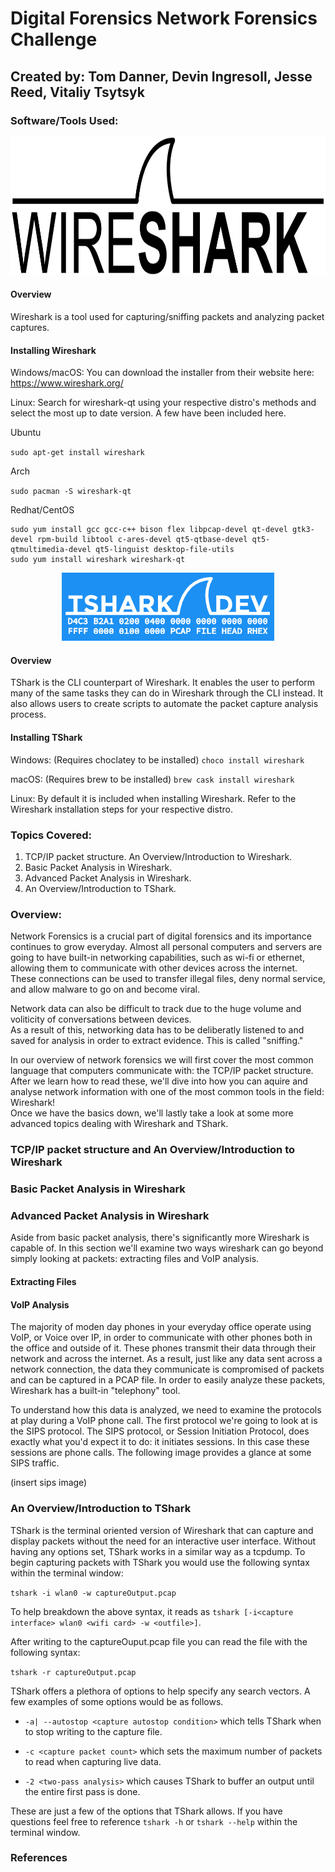 # Digital Forensics Network Forensics Challenge
## Created by: Tom Danner, Devin Ingresoll, Jesse Reed, Vitaliy Tsytsyk

### Software/Tools Used:
<p align="center">
  <img src="https://github.com/tsytsykvitaliy/digital-forensics-network-forensics-challenge/blob/main/Wireshark_Logo.png" width="800" height="221" />
</p>

#### Overview

Wireshark is a tool used for capturing/sniffing packets and analyzing packet captures.

#### Installing Wireshark
Windows/macOS: You can download the installer from their website here: https://www.wireshark.org/

Linux: Search for wireshark-qt using your respective distro's methods and select the most up to date version. A few have been included here.

Ubuntu

`sudo apt-get install wireshark`

Arch

`sudo pacman -S wireshark-qt`

Redhat/CentOS
```
sudo yum install gcc gcc-c++ bison flex libpcap-devel qt-devel gtk3-devel rpm-build libtool c-ares-devel qt5-qtbase-devel qt5-qtmultimedia-devel qt5-linguist desktop-file-utils
sudo yum install wireshark wireshark-qt
```

<p align="center">
  <img src="https://github.com/tsytsykvitaliy/digital-forensics-network-forensics-challenge/blob/main/tshark_logo.png">
</p>

#### Overview

TShark is the CLI counterpart of Wireshark. It enables the user to perform many of the same tasks they can do in Wireshark through the CLI instead. It also allows users to create scripts to automate the packet capture analysis process.

#### Installing TShark
Windows: (Requires choclatey to be installed) `choco install wireshark`

macOS: (Requires brew to be installed) `brew cask install wireshark`

Linux: By default it is included when installing Wireshark. Refer to the Wireshark installation steps for your respective distro.

### Topics Covered:
1. TCP/IP packet structure. An Overview/Introduction to Wireshark.
2. Basic Packet Analysis in Wireshark.
3. Advanced Packet Analysis in Wireshark.
4. An Overview/Introduction to TShark.

### Overview:
Network Forensics is a crucial part of digital forensics and its importance continues to grow everyday.
Almost all personal computers and servers are going to have built-in networking capabilities, such as wi-fi or ethernet, allowing them to communicate with other devices across the internet.
These connections can be used to transfer illegal files, deny normal service, and allow malware to go on and become viral.                                                                                                                                                           

Network data can also be difficult to track due to the huge volume and voliticity of conversations between devices.                                                                                                                                                                      
As a result of this, networking data has to be deliberatly listened to and saved for analysis in order to extract evidence. This is called "sniffing."                                                                                                                                                                

In our overview of network forensics we will first cover the most common language that computers communicate with: the TCP/IP packet structure.                                                                                                                              
After we learn how to read these, we'll dive into how you can aquire and analyse network information with one of the most common tools in the field: Wireshark!                                                                                                                  
Once we have the basics down, we'll lastly take a look at some more advanced topics dealing with Wireshark and TShark.



### TCP/IP packet structure and An Overview/Introduction to Wireshark




### Basic Packet Analysis in Wireshark



### Advanced Packet Analysis in Wireshark
Aside from basic packet analysis, there's significantly more Wireshark is capable of. In this section we'll examine two ways wireshark can go beyond simply looking at packets: extracting files and VoIP analysis.

#### Extracting Files



#### VoIP Analysis
The majority of moden day phones in your everyday office operate using VoIP, or Voice over IP, in order to communicate with other phones both in the office and outside of it. These phones transmit their data through their network and across the internet. As a result, just like any data sent across a network connection, the data they communicate is compromised of packets and can be captured in a PCAP file. In order to easily analyze these packets, Wireshark has a built-in "telephony" tool.

To understand how this data is analyzed, we need to examine the protocols at play during a VoIP phone call. The first protocol we're going to look at is the SIPS protocol. The SIPS protocol, or Session Initiation  Protocol, does exactly what you'd expect it to do: it initiates sessions. In this case these sessions are phone calls. The following image provides a glance at some SIPS traffic.

(insert sips image)



### An Overview/Introduction to TShark
TShark is the terminal oriented version of Wireshark that can capture and display packets without the need for an interactive user interface. Without having any options set, TShark works in a similar way as a tcpdump. To begin capturing packets with TShark you would use the following syntax within the terminal window: 

`tshark -i wlan0 -w captureOutput.pcap`

To help breakdown the above syntax, it reads as `tshark [-i<capture interface> wlan0 <wifi card> -w <outfile>]`.

After writing to the captureOuput.pcap file you can read the file with the following syntax:

`tshark -r captureOutput.pcap`

TShark offers a plethora of options to help specify any search vectors. A few examples of some options would be as follows.

- `-a| --autostop <capture autostop condition>` which tells TShark when to stop writing to the capture file. 

- `-c <capture packet count>` which sets the maximum number of packets to read when capturing live data. 

- `-2 <two-pass analysis>` which causes TShark to buffer an output until the entire first pass is done. 

These are just a few of the options that TShark allows. If you have questions feel free to reference `tshark -h` or `tshark --help` within the terminal window.



### References
